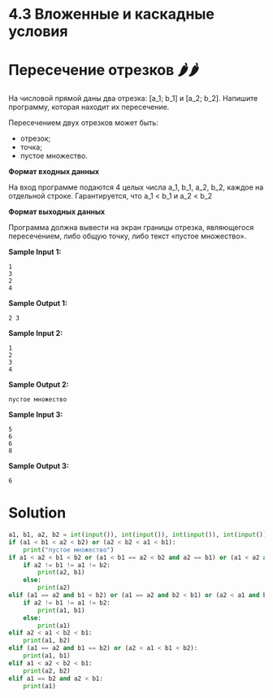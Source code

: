 # 4.3 Вложенные и каскадные условия

# Пересечение отрезков 🌶️🌶️

На числовой прямой даны два отрезка: [a_1; b_1] и [a_2; b_2]. Напишите программу, которая находит их пересечение.

Пересечением двух отрезков может быть:

* отрезок;
* точка;
* пустое множество.

**Формат входных данных**

На вход программе подаются 4 целых числа a_1, b_1, a_2, b_2, каждое на отдельной строке.
Гарантируется, что a_1 < b_1 и a_2 < b_2

**Формат выходных данных**

Программа должна вывести на экран границы отрезка, являющегося пересечением, либо общую точку, либо текст «пустое
множество».

**Sample Input 1:**

```
1
3
2
4
```

**Sample Output 1:**

```
2 3
```

**Sample Input 2:**

```
1
2
3
4
```

**Sample Output 2:**

```
пустое множество
```

**Sample Input 3:**

```
5
6
6
8
```

**Sample Output 3:**

```
6
```

# Solution

```python
a1, b1, a2, b2 = int(input()), int(input()), int(input()), int(input())
if (a1 < b1 < a2 < b2) or (a2 < b2 < a1 < b1):
    print("пустое множество")
if a1 < a2 < b1 < b2 or (a1 < b1 == a2 < b2 and a2 == b1) or (a1 < a2 and b1 == b2):
    if a2 != b1 != a1 != b2:
        print(a2, b1)
    else:
        print(a2)
elif (a1 == a2 and b1 < b2) or (a1 == a2 and b2 < b1) or (a2 < a1 and b1 == b2):
    if a2 != b1 != a1 != b2:
        print(a1, b1)
    else:
        print(a1)
elif a2 < a1 < b2 < b1:
    print(a1, b2)
elif (a1 == a2 and b1 == b2) or (a2 < a1 < b1 < b2):
    print(a1, b1)
elif a1 < a2 < b2 < b1:
    print(a2, b2)
elif a1 == b2 and a2 < b1:
    print(a1)
```